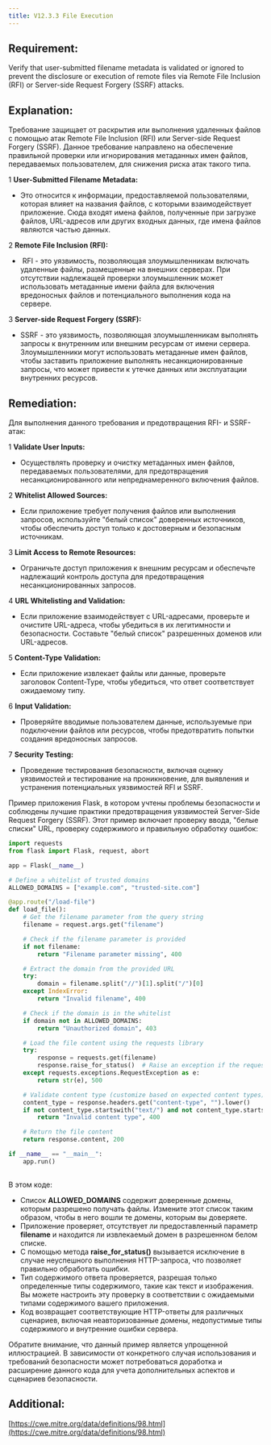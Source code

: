 ```yaml
---
title: V12.3.3 File Execution
---
```




## Requirement:

Verify that user-submitted filename metadata is validated or ignored to prevent the disclosure or execution of remote files via Remote File Inclusion (RFI) or Server-side Request Forgery (SSRF) attacks.

## Explanation:

Требование защищает от раскрытия или выполнения удаленных файлов с помощью атак Remote File Inclusion (RFI) или Server-side Request Forgery (SSRF). Данное требование направлено на обеспечение правильной проверки или игнорирования метаданных имен файлов, передаваемых пользователем, для снижения риска атак такого типа.

1 
**User-Submitted Filename Metadata:**

  - Это относится к информации, предоставляемой пользователями, которая влияет на названия файлов, с которыми взаимодействует приложение. Сюда входят имена файлов, полученные при загрузке файлов, URL-адресов или других входных данных, где имена файлов являются частью данных.

2 
**Remote File Inclusion (RFI):**

  -  RFI - это уязвимость, позволяющая злоумышленникам включать удаленные файлы, размещенные на внешних серверах. При отсутствии надлежащей проверки злоумышленник может использовать метаданные имени файла для включения вредоносных файлов и потенциального выполнения кода на сервере.

3
**Server-side Request Forgery (SSRF):**

  - SSRF - это уязвимость, позволяющая злоумышленникам выполнять запросы к внутренним или внешним ресурсам от имени сервера. Злоумышленники могут использовать метаданные имен файлов, чтобы заставить приложение выполнять несанкционированные запросы, что может привести к утечке данных или эксплуатации внутренних ресурсов.


## Remediation:

Для выполнения данного требования и предотвращения RFI- и SSRF-атак:

1 
**Validate User Inputs:**

  - Осуществлять проверку и очистку метаданных имен файлов, передаваемых пользователями, для предотвращения несанкционированного или непреднамеренного включения файлов.

2 
**Whitelist Allowed Sources:**

  - Если приложение требует получения файлов или выполнения запросов, используйте "белый список" доверенных источников, чтобы обеспечить доступ только к достоверным и безопасным источникам.

3 
**Limit Access to Remote Resources:**

  - Ограничьте доступ приложения к внешним ресурсам и обеспечьте надлежащий контроль доступа для предотвращения несанкционированных запросов.

4
**URL Whitelisting and Validation:**

  - Если приложение взаимодействует с URL-адресами, проверьте и очистите URL-адреса, чтобы убедиться в их легитимности и безопасности. Составьте "белый список" разрешенных доменов или URL-адресов.

5
**Content-Type Validation:**

  - Если приложение извлекает файлы или данные, проверьте заголовок Content-Type, чтобы убедиться, что ответ соответствует ожидаемому типу.

6
**Input Validation:**

  - Проверяйте вводимые пользователем данные, используемые при подключении файлов или ресурсов, чтобы предотвратить попытки создания вредоносных запросов.

7
**Security Testing:**

  - Проведение тестирования безопасности, включая оценку уязвимостей и тестирование на проникновение, для выявления и устранения потенциальных уязвимостей RFI и SSRF.


Пример приложения Flask, в котором учтены проблемы безопасности и соблюдены лучшие практики предотвращения уязвимостей Server-Side Request Forgery (SSRF). Этот пример включает проверку ввода, "белые списки" URL, проверку содержимого и правильную обработку ошибок:


```python title="Пример безопасной реализации бэкэнда"
import requests
from flask import Flask, request, abort

app = Flask(__name__)

# Define a whitelist of trusted domains
ALLOWED_DOMAINS = ["example.com", "trusted-site.com"]

@app.route("/load-file")
def load_file():
    # Get the filename parameter from the query string
    filename = request.args.get("filename")

    # Check if the filename parameter is provided
    if not filename:
        return "Filename parameter missing", 400

    # Extract the domain from the provided URL
    try:
        domain = filename.split("//")[1].split("/")[0]
    except IndexError:
        return "Invalid filename", 400

    # Check if the domain is in the whitelist
    if domain not in ALLOWED_DOMAINS:
        return "Unauthorized domain", 403

    # Load the file content using the requests library
    try:
        response = requests.get(filename)
        response.raise_for_status()  # Raise an exception if the request is not successful
    except requests.exceptions.RequestException as e:
        return str(e), 500

    # Validate content type (customize based on expected content types)
    content_type = response.headers.get("content-type", "").lower()
    if not content_type.startswith("text/") and not content_type.startswith("image/"):
        return "Invalid content type", 400

    # Return the file content
    return response.content, 200

if __name__ == "__main__":
    app.run()
 
```


В этом коде:

- Список **ALLOWED_DOMAINS** содержит доверенные домены, которым разрешено получать файлы. Измените этот список таким образом, чтобы в него вошли те домены, которым вы доверяете.
- Приложение проверяет, отсутствует ли предоставленный параметр **filename** и находится ли извлекаемый домен в разрешенном белом списке.
- С помощью метода **raise_for_status()** вызывается исключение в случае неуспешного выполнения HTTP-запроса, что позволяет правильно обработать ошибки.
- Тип содержимого ответа проверяется, разрешая только определенные типы содержимого, такие как текст и изображения. Вы можете настроить эту проверку в соответствии с ожидаемыми типами содержимого вашего приложения.
- Код возвращает соответствующие HTTP-ответы для различных сценариев, включая неавторизованные домены, недопустимые типы содержимого и внутренние ошибки сервера.


Обратите внимание, что данный пример является упрощенной иллюстрацией. В зависимости от конкретного случая использования и требований безопасности может потребоваться доработка и расширение данного кода для учета дополнительных аспектов и сценариев безопасности.



## Additional:

[https://cwe.mitre.org/data/definitions/98.html](https://cwe.mitre.org/data/definitions/98.html)




